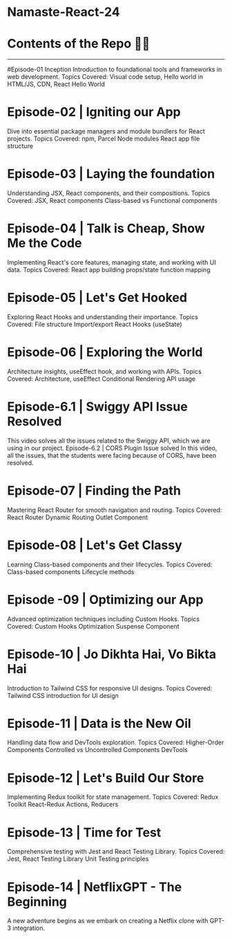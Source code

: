 # Namaste-React-24
<h1>Contents of the Repo 🦾✅</h1>
<hr>
#Episode-01 Inception
Introduction to foundational tools and frameworks in web development.
Topics Covered:
Visual code setup,
Hello world in HTML/JS,
CDN, React Hello World

# Episode-02 | Igniting our App
Dive into essential package managers and module bundlers for React projects.
Topics Covered:
npm, Parcel
Node modules
React app file structure

# Episode-03 | Laying the foundation
Understanding JSX, React components, and their compositions.
Topics Covered:
JSX, React components
Class-based vs Functional components

# Episode-04 | Talk is Cheap, Show Me the Code
Implementing React's core features, managing state, and working with UI data.
Topics Covered:
React app building
props/state
function mapping

# Episode-05 | Let's Get Hooked
Exploring React Hooks and understanding their importance.
Topics Covered:
File structure
Import/export
React Hooks (useState)

# Episode-06 | Exploring the World
Architecture insights, useEffect hook, and working with APIs.
Topics Covered:
Architecture, useEffect
Conditional Rendering
API usage

# Episode-6.1 | Swiggy API Issue Resolved
This video solves all the issues related to the Swiggy API, which we are using in our project.
Episode-6.2 | CORS Plugin Issue solved
In this video, all the issues, that the students were facing because of CORS, have been resolved.

# Episode-07 | Finding the Path
Mastering React Router for smooth navigation and routing.
Topics Covered:
React Router
Dynamic Routing
Outlet Component

# Episode-08 | Let's Get Classy
Learning Class-based components and their lifecycles.
Topics Covered:
Class-based components
Lifecycle methods

# Episode -09 | Optimizing our App
Advanced optimization techniques including Custom Hooks.
Topics Covered:
Custom Hooks
Optimization
Suspense Component

# Episode-10 | Jo Dikhta Hai, Vo Bikta Hai
Introduction to Tailwind CSS for responsive UI designs.
Topics Covered:
Tailwind CSS introduction for Ul design

# Episode-11 | Data is the New Oil
Handling data flow and DevTools exploration.
Topics Covered:
Higher-Order Components
Controlled vs Uncontrolled Components
DevTools

# Episode-12 | Let's Build Our Store
Implementing Redux toolkit for state management.
Topics Covered:
Redux Toolkit
React-Redux
Actions, Reducers

# Episode-13 | Time for Test
Comprehensive testing with Jest and React Testing Library.
Topics Covered:
Jest, React Testing Library
Unit Testing principles

# Episode-14 | NetflixGPT - The Beginning
A new adventure begins as we embark on creating a Netflix clone with GPT-3 integration.
